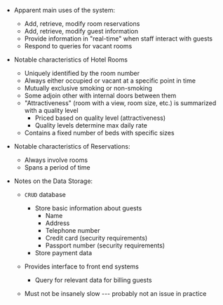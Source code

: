 
* Apparent main uses of the system:

    * Add, retrieve, modify room reservations
    * Add, retrieve, modify guest information
    * Provide information in "real-time" when staff interact with guests
    * Respond to queries for vacant rooms

* Notable characteristics of Hotel Rooms

    * Uniquely identified by the room number
    * Always either occupied or vacant at a specific point in time
    * Mutually exclusive smoking or non-smoking
    * Some adjoin other with internal doors between them
    * "Attractiveness" (room with a view, room size, etc.) is summarized with a quality level 
        * Priced based on quality level (attractiveness)
        * Quality levels determine max daily rate
    * Contains a fixed number of beds with specific sizes

* Notable characteristics of Reservations:

    * Always involve rooms
    * Spans a period of time

* Notes on the Data Storage:

    * `CRUD` database
        * Store basic information about guests 
            * Name
            * Address
            * Telephone number
            * Credit card (security requirements)
            * Passport number (security requirements)
        * Store payment data

    * Provides interface to front end systems
        * Query for relevant data for billing guests
    * Must not be insanely slow --- probably not an issue in practice
